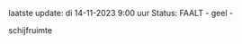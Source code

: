 laatste update: 
di 14-11-2023  9:00   uur 
Status: FAALT - geel - 
<div class="service Y">schijfruimte</div>